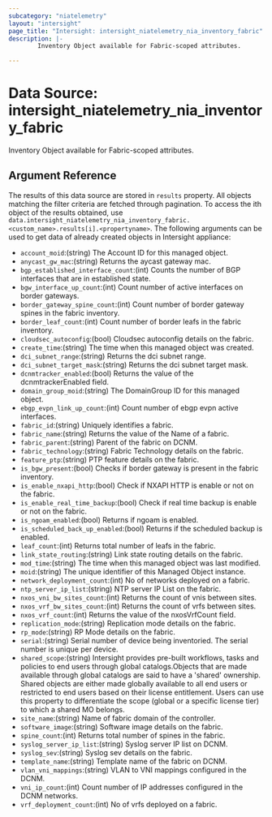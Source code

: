 ```yaml
---
subcategory: "niatelemetry"
layout: "intersight"
page_title: "Intersight: intersight_niatelemetry_nia_inventory_fabric"
description: |-
        Inventory Object available for Fabric-scoped attributes.

---
```


# Data Source: intersight_niatelemetry_nia_inventory_fabric
Inventory Object available for Fabric-scoped attributes.
## Argument Reference
The results of this data source are stored in `results` property.
All objects matching the filter criteria are fetched through pagination.
To access the ith object of the results obtained, use `data.intersight_niatelemetry_nia_inventory_fabric.<custom_name>.results[i].<propertyname>`.
The following arguments can be used to get data of already created objects in Intersight appliance:
* `account_moid`:(string) The Account ID for this managed object. 
* `anycast_gw_mac`:(string) Returns the aycast gateway mac. 
* `bgp_established_interface_count`:(int) Counts the number of BGP interfaces that are in established state. 
* `bgw_interface_up_count`:(int) Count number of active interfaces on border gateways. 
* `border_gateway_spine_count`:(int) Count number of border gateway spines in the fabric inventory. 
* `border_leaf_count`:(int) Count number of border leafs in the fabric inventory. 
* `cloudsec_autoconfig`:(bool) Cloudsec autoconfig details on the fabric. 
* `create_time`:(string) The time when this managed object was created. 
* `dci_subnet_range`:(string) Returns the dci subnet range. 
* `dci_subnet_target_mask`:(string) Returns the dci subnet target mask. 
* `dcnmtracker_enabled`:(bool) Returns the value of the dcnmtrackerEnabled field. 
* `domain_group_moid`:(string) The DomainGroup ID for this managed object. 
* `ebgp_evpn_link_up_count`:(int) Count number of ebgp evpn active interfaces. 
* `fabric_id`:(string) Uniquely identifies a fabric. 
* `fabric_name`:(string) Returns the value of the Name of a fabric. 
* `fabric_parent`:(string) Parent of the fabric on DCNM. 
* `fabric_technology`:(string) Fabric Technology details on the fabric. 
* `feature_ptp`:(string) PTP feature details on the fabric. 
* `is_bgw_present`:(bool) Checks if border gateway is present in the fabric inventory. 
* `is_enable_nxapi_http`:(bool) Check if NXAPI HTTP is enable or not on the fabric. 
* `is_enable_real_time_backup`:(bool) Check if real time backup is enable or not on the fabric. 
* `is_ngoam_enabled`:(bool) Returns if ngoam is enabled. 
* `is_scheduled_back_up_enabled`:(bool) Returns if the scheduled backup is enabled. 
* `leaf_count`:(int) Returns total number of leafs in the fabric. 
* `link_state_routing`:(string) Link state routing details on the fabric. 
* `mod_time`:(string) The time when this managed object was last modified. 
* `moid`:(string) The unique identifier of this Managed Object instance. 
* `network_deployment_count`:(int) No of networks deployed on a fabric. 
* `ntp_server_ip_list`:(string) NTP server IP List on the fabric. 
* `nxos_vni_bw_sites_count`:(int) Returns the count of vnis between sites. 
* `nxos_vrf_bw_sites_count`:(int) Returns the count of vrfs between sites. 
* `nxos_vrf_count`:(int) Returns the value of the nxosVrfCount field. 
* `replication_mode`:(string) Replication mode details on the fabric. 
* `rp_mode`:(string) RP Mode details on the fabric. 
* `serial`:(string) Serial number of device being inventoried. The serial number is unique per device. 
* `shared_scope`:(string) Intersight provides pre-built workflows, tasks and policies to end users through global catalogs.Objects that are made available through global catalogs are said to have a 'shared' ownership. Shared objects are either made globally available to all end users or restricted to end users based on their license entitlement. Users can use this property to differentiate the scope (global or a specific license tier) to which a shared MO belongs. 
* `site_name`:(string) Name of fabric domain of the controller. 
* `software_image`:(string) Software image details on the fabric. 
* `spine_count`:(int) Returns total number of spines in the fabric. 
* `syslog_server_ip_list`:(string) Syslog server IP list on DCNM. 
* `syslog_sev`:(string) Syslog sev details on the fabric. 
* `template_name`:(string) Template name of the fabric on DCNM. 
* `vlan_vni_mappings`:(string) VLAN to VNI mappings configured in the DCNM. 
* `vni_ip_count`:(int) Count number of IP addresses configured in the DCNM networks. 
* `vrf_deployment_count`:(int) No of vrfs deployed on a fabric. 
 
